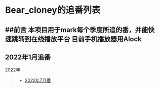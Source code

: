 # Bear_cloney的追番列表
##前言
本项目用于mark每个季度所追的番，并能快速跳转到在线播放平台
目前手机播放器用Alock
---

## 2022年1月追番
2022年
> * [2022年7月番](2022.07.md)

